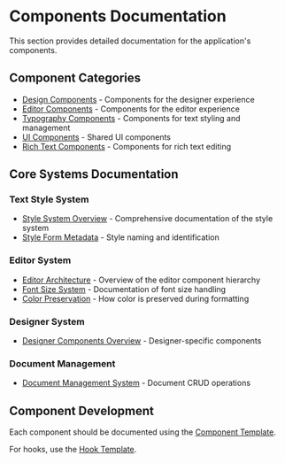 
# Components Documentation

This section provides detailed documentation for the application's components.

## Component Categories

- [Design Components](./design/README.md) - Components for the designer experience
- [Editor Components](./editor/README.md) - Components for the editor experience
- [Typography Components](./typography/README.md) - Components for text styling and management
- [UI Components](./ui/README.md) - Shared UI components
- [Rich Text Components](./rich-text/README.md) - Components for rich text editing

## Core Systems Documentation

### Text Style System
- [Style System Overview](./typography/StyleSystem.md) - Comprehensive documentation of the style system
- [Style Form Metadata](./typography/StyleFormMetadata.md) - Style naming and identification

### Editor System
- [Editor Architecture](./editor/EditorArchitecture.md) - Overview of the editor component hierarchy
- [Font Size System](./rich-text/FontSizeSystem.md) - Documentation of font size handling
- [Color Preservation](./rich-text/ColorPreservation.md) - How color is preserved during formatting

### Designer System
- [Designer Components Overview](./designer/DesignerComponentsOverview.md) - Designer-specific components

### Document Management
- [Document Management System](./document/DocumentManagement.md) - Document CRUD operations

## Component Development

Each component should be documented using the [Component Template](../templates/COMPONENT_TEMPLATE.md).

For hooks, use the [Hook Template](../templates/HOOK_TEMPLATE.md).

